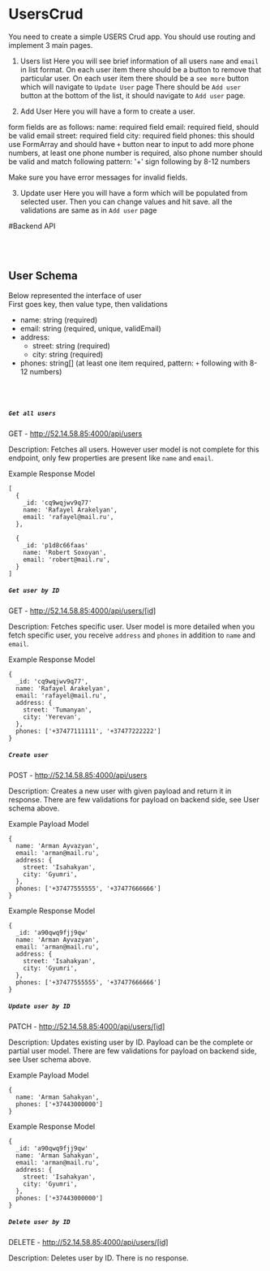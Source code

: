 # UsersCrud

You need to create a simple USERS Crud app.
You should use routing and implement 3 main pages.

1. Users list
Here you will see brief information of all users `name` and `email` in list format.
On each user item there should be a button to remove that particular user.
On each user item there should be a `see more` button which will navigate to `Update User` page
There should be `Add user` button at the bottom of the list, it should navigate to `Add user` page.

2. Add User
Here you will have a form to create a user.

form fields are as follows:
  name: required field
  email: required field, should be valid email
  street: required field
  city: required field
  phones: this should use FormArray and should have `+` button near to input to add more phone numbers, at least one phone number is required, also phone   number should be valid and match following pattern: '+' sign following by 8-12 numbers
  
Make sure you have error messages for invalid fields.

3. Update user
Here you will have a form which will be populated from selected user.
Then you can change values and hit save.
all the validations are same as in `Add user` page



#Backend API

<br>
<br>

## User Schema

Below represented the interface of user <br>
First goes key, then value type, then validations

 - name: string (required)
 - email: string (required, unique, validEmail)
 - address:
   - street: string (required)        
   - city: string (required)
 - phones: string[] (at least one item required, pattern: `+` following with 8-12 numbers)
  
<br>
<br>

##### `Get all users`
GET - http://52.14.58.85:4000/api/users

Description: Fetches all users. However user model is not complete for this endpoint, only few properties are present like `name` and `email`. 

Example Response Model
```
[
  {
    _id: 'cq9wqjwv9q77'
    name: 'Rafayel Arakelyan',
    email: 'rafayel@mail.ru',
  },
  
  {
    _id: 'p1d8c66faas'
    name: 'Robert Soxoyan',
    email: 'robert@mail.ru',
  }
]
```

##### `Get user by ID`
GET - http://52.14.58.85:4000/api/users/[id]

Description: Fetches specific user. User model is more detailed when you fetch specific user, you receive `address` and `phones` in addition to `name` and `email`. 

Example Response Model
```
{
  _id: 'cq9wqjwv9q77',
  name: 'Rafayel Arakelyan',
  email: 'rafayel@mail.ru',
  address: {
    street: 'Tumanyan',
    city: 'Yerevan',
  },
  phones: ['+37477111111', '+37477222222']
}
```
  
##### `Create user`
POST - http://52.14.58.85:4000/api/users

Description: Creates a new user with given payload and return it in response. There are few validations for payload on backend side, see User schema above.

Example Payload Model
```
{
  name: 'Arman Ayvazyan',
  email: 'arman@mail.ru',
  address: {
    street: 'Isahakyan',
    city: 'Gyumri',
  },
  phones: ['+37477555555', '+37477666666']
}
```

Example Response Model
```
{
  _id: 'a90qwq9fjj9qw'
  name: 'Arman Ayvazyan',
  email: 'arman@mail.ru',
  address: {
    street: 'Isahakyan',
    city: 'Gyumri',
  },
  phones: ['+37477555555', '+37477666666']
}
```

##### `Update user by ID`
PATCH - http://52.14.58.85:4000/api/users/[id]

Description: Updates existing user by ID. Payload can be the complete or partial user model. There are few validations for payload on backend side, see User schema above.

Example Payload Model
```
{
  name: 'Arman Sahakyan',
  phones: ['+37443000000']
}
```

Example Response Model
```
{
  _id: 'a90qwq9fjj9qw'
  name: 'Arman Sahakyan',
  email: 'arman@mail.ru',
  address: {
    street: 'Isahakyan',
    city: 'Gyumri',
  },
  phones: ['+37443000000']
}
```
  
##### `Delete user by ID`
DELETE - http://52.14.58.85:4000/api/users/[id]

Description: Deletes user by ID. There is no response.


<br>
<br>




